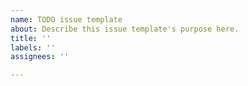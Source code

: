 ```yaml
---
name: TODO issue template
about: Describe this issue template's purpose here.
title: ''
labels: ''
assignees: ''

---
```



